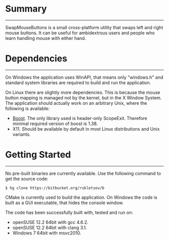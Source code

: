
# Summary
--------------------------------------------------------------------------------
SwapMouseButtons is a small cross-platform utility that swaps left and right mouse buttons. It can be useful for ambidextrous users and people who learn handling mouse with either hand.

# Dependencies
--------------------------------------------------------------------------------
On Windows the application uses WinAPI, that means only "windows.h" and standard system libraries are required to build and run the application.

On Linux there are slightly more dependencies. This is because the mouse button mapping is managed not by the kernel, but in the X Window System. The application should actually work on an arbitrary Unix, where the following is available:

 * [Boost](http://www.boost.org/). The only library used is header-only ScopeExit. Therefore minimal required version of boost is 1.38.
 * X11. Should be available by default in most Linux distributions and Unix variants.

# Getting Started
--------------------------------------------------------------------------------
No pre-built binaries are currently available. Use the following command to get the source code:

    $ hg clone https://bitbucket.org/rukletsov/b

CMake is currently used to build the application. On Windows the code is built as a GUI executable, that hides the console window.

The code has been successfully built with, tested and run on:

 * openSUSE 12.2 64bit with gcc 4.6.2.
 * openSUSE 12.2 64bit with clang 3.1.
 * Windows 7 64bit with msvc2010.
